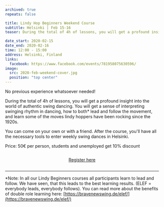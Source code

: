 ```yaml
---
archived: true
repeats: false

title: Lindy Hop Beginners Weekend Course
subtitle: Helsinki | Feb 15-16
teaser: During the total of 4h of lessons, you will get a profound insight into the world of authentic swing dancing.

date_start: 2020-02-15
date_end: 2020-02-16
time: 12:00 - 15:00
address: Helsinki, Finland
links:
  facebook: https://www.facebook.com/events/781958075630596/
image:
  src: 2020-feb-weekend-cover.jpg
  position: "top center"
---
```


No previous experience whatsoever needed!

During the total of 4h of lessons, you will get a profound insight into the world of authentic swing dancing. You will get a sense of interpreting swinging rhythm in dancing, how to both\* lead and follow the movement, and learn some of the moves lindy hoppers have been rocking since the 1920s.

You can come on your own or with a friend. After the course, you'll have all the necessary tools to enter weekly swing dances in Helsinki.

Price: 50€ per person, students and unemployed get 10% discount  

<div style="max-width: 320px; text-align: center; margin: 2em auto; margin-bottom: 2em;">
  <a class="button" href="https://portal.blackpepperswing.com/courses/1b83dffi78su0qd13l1bm2qk00">Register here</a>
</div>

---

*Note: In all our Lindy Beginners courses all participants learn to lead and follow. We have seen, that this leads to the best learning results. (ELEF = everybody leads, everybody follows). You can read more about the benefits of double role learning here: [https://bravenewswing.de/elef/](https://bravenewswing.de/elef/)
